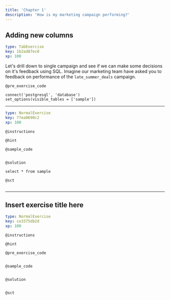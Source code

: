 ```yaml
---
title: 'Chapter 1'
description: 'How is my marketing campaign performing?'
---
```


## Adding new columns

```yaml
type: TabExercise
key: 1b2ad87ec0
xp: 100
```

Let's drill down to single campaign and see if we can make some decisions on it's feedback using SQL. Imagine our marketing team have asked you to feedback on performance of the `late_summer_deals` campaign.

`@pre_exercise_code`
```{python}
connect('postgresql', 'database')
set_options(visible_tables = ['sample'])
```

***

```yaml
type: NormalExercise
key: 77ea0690c2
xp: 100
```

`@instructions`


`@hint`


`@sample_code`
```{python}

```

`@solution`
```{python}
select * from sample
```

`@sct`
```{python}

```

---

## Insert exercise title here

```yaml
type: NormalExercise
key: ce3375db2d
xp: 100
```



`@instructions`


`@hint`


`@pre_exercise_code`
```{python}

```

`@sample_code`
```{python}

```

`@solution`
```{python}

```

`@sct`
```{python}

```
